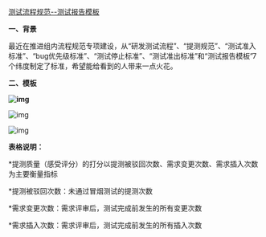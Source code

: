 [测试流程规范--测试报告模板](https://www.cnblogs.com/ailiailan/p/13427117.html)

**一、背景**

最近在推进组内流程规范专项建设，从“研发测试流程”、“提测规范”、“测试准入标准”、“bug优先级标准”、“测试停止标准”、“测试准出标准”和“测试报告模板”7个纬度制定了标准，希望能给看到的人带来一点火花。

**二、模板**

**![img](https://img2020.cnblogs.com/blog/907091/202011/907091-20201102161520891-1261990514.png)**

![img](https://img2020.cnblogs.com/blog/907091/202011/907091-20201102161558515-770274670.png)

![img](https://img2020.cnblogs.com/blog/907091/202011/907091-20201102161736125-1800375651.png)

 

**表格说明：**

*提测质量（感受评分）的打分以提测被驳回次数、需求变更次数、需求插入次数为主要衡量指标

*提测被驳回次数：未通过冒烟测试的提测次数

*需求变更次数：需求评审后，测试完成前发生的所有变更次数

*需求插入次数：需求评审后，测试完成前发生的所有插入次数